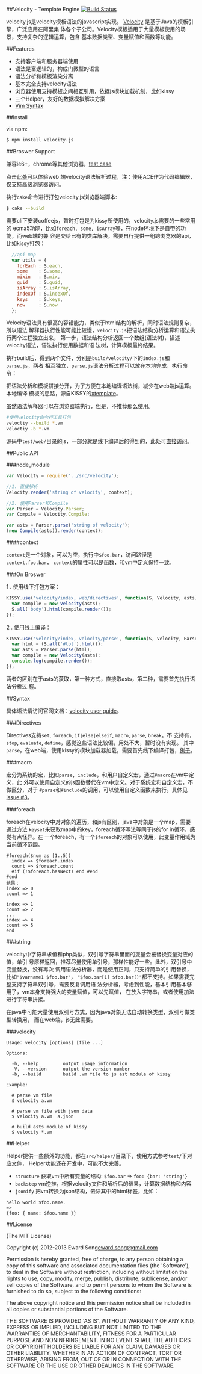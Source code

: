##Velocity - Template Engine [![Build Status](https://secure.travis-ci.org/shepherdwind/velocity.js.png)](https://travis-ci.org/shepherdwind/velocity.js)

velocity.js是velocity模板语法的javascript实现。
[Velocity](http://velocity.apache.org/) 是基于Java的模板引擎，广泛应用在阿里集
体各个子公司。Velocity模板适用于大量模板使用的场景，支持复杂的逻辑运算，包含
基本数据类型、变量赋值和函数等功能。


##Features

- 支持客户端和服务器端使用
- 语法是富逻辑的，构成门微型的语言
- 语法分析和模板渲染分离
- 基本完全支持velocity语法
- 浏览器使用支持模板之间相互引用，依据js模块加载机制，比如kissy
- 三个Helper，友好的数据模拟解决方案
- [Vim Syntax](https://github.com/shepherdwind/vim-velocity)

##Install

via npm:

```bash
$ npm install velocity.js
```

##Broswer Support

兼容ie6+，chrome等其他浏览器，[test case](http://shepherdwind.com/velocity/runner/tests.html)

点击[此处](http://shepherdwind.com/velocity/try/index.html)可以体验web
端velocity语法解析过程，注：使用ACE作为代码编辑器，仅支持高级浏览器访问。

执行`cake`命令进行打包velocity.js浏览器端脚本:

```bash
$ cake --build
```

需要cli下安装coffeejs，暂时打包是为kissy所使用的，velocity.js需要的一些常用的
ecma5功能，比如`foreach, some, isArray`等，在node环境下是自带的功能，而web端的兼
容是交给已有的类库解决。需要自行提供一组跨浏览器的api，比如kissy打包：

```js
  //api map
  var utils = {
    forEach : S.each,
    some    : S.some,
    mixin   : S.mix,
    guid    : S.guid,
    isArray : S.isArray,
    indexOf : S.indexOf,
    keys    : S.keys,
    now     : S.now
  };

```

Velocity语法具有很高的容错能力，类似于html结构的解析，同时语法规则复杂，所以语法
解释器执行性能可能比较慢，`velocity.js`把语法结构分析运算和语法执行两个过程独立出来，
第一步，语法结构分析返回一个数组(语法树)，描述velocity语法，语法执行使用数据和语
法树，计算模板最终结果。

执行build后，得到两个文件，分别是`build/velocity/`下的`index.js`和`parse.js`，两者
相互独立，`parse.js`语法分析过程可以放在本地完成，执行命令：

把语法分析和模板拼接分开，为了方便在本地编译语法树，减少在web端js运算。本地编译
模板的思路，源自KISSY的[xtemplate](http://docs.kissyui.com/docs/html/api/component/xtemplate/)。

虽然语法解释器可以在浏览器端执行，但是，不推荐那么使用。

```bash
#使用velocity命令行工具打包
veloctiy --build *.vm
veloctiy -b *.vm
```

源码中`test/web/`目录的js，一部分就是线下编译后的得到的，此处可[直接访问](http://shepherdwind.com/velocity/web/index.html)。

##Public API

###node_module

```js
var Velocity = require('../src/velocity');

//1. 直接解析
Velocity.render('string of velocity', context);

//2. 使用Parser和Compile
var Parser = Velocity.Parser;
var Compile = Velocity.Compile;

var asts = Parser.parse('string of velocity');
(new Compile(asts)).render(context);
```
####context

`context`是一个对象，可以为空，执行中`$foo.bar`，访问路径是`context.foo.bar`，
`context`的属性可以是函数，和vm中定义保持一致。

###On Broswer

1 . 使用线下打包方案：

```js
KISSY.use('velocity/index, web/directives', function(S, Velocity, asts){
  var compile = new Velocity(asts);
  S.all('body').html(compile.render());
});
```

2 . 使用线上编译：

```js
KISSY.use('velocity/index, velocity/parse', function(S, Velocity, Parser){
  var html = (S.all('#tpl').html());
  var asts = Parser.parse(html);
  var compile = new Velocity(asts);
  console.log(compile.render());
});
```

两者的区别在于asts的获取，第一种方式，直接取asts，第二种，需要首先执行语法分析过
程。

##Syntax

具体语法请访问官网文档：[velocity user guide](http://velocity.apache.org/engine/devel/user-guide.html)。

###Directives

Directives支持`set`, `foreach`, `if|else|elseif`, `macro`, `parse`, `break`。不
支持有，`stop`, `evaluate`, `define`，感觉这些语法比较偏，用处不大，暂时没有实现。
其中`parse`，在web端，使用kissy的模块加载器加载，需要首先线下编译打包，[例子](http://shepherdwind.com/velocity/web/index.html)。

###macro

宏分为系统的宏，比如`parse, include`，和用户自定义宏，通过`#macro`在vm中定义，此
外可以使用自定义的js函数替代在vm中定义。对于系统宏和自定义宏，不做区分，对于
`#parse`和`#include`的调用，可以使用自定义函数来执行。具体见[issue #3](https://github.com/shepherdwind/velocity.js/issues/3)。

###foreach

foreach在velocity中对对象的遍历，和js有区别，java中对象是一个map，需要通过方法
`keyset`来获取map中的key，foreach循环写法等同于js的for in循环，感觉有点怪异。在
一个foreach，有一个`$foreach`的对象可以使用，此变量作用域为当前循环范围。

```
#foreach($num as [1..5])
  index => $foreach.index 
  count => $foreach.count
  #if (!$foreach.hasNext) end #end
#end
结果：
index => 0
count => 1

index => 1
count => 2
...
index => 4
count => 5
end
```

###string

velocity中字符串求值和php类似，双引号字符串里面的变量会被替换变量对应的值，单引
号原样返回，推荐尽量使用单引号，那样性能好一些。此外，双引号中变量替换，没有再次
调用语法分析器，而是使用正则，只支持简单的引用替换，比如`"$varname1 $foo.bar"`，
`"$foo.bar[1] $foo.bar()"`都不支持。如果需要完整支持字符串双引号，需要反复调用语
法分析器，考虑到性能，基本引用基本够用了，vm本身支持强大的变量赋值，可以先赋值，
在放入字符串，或者使用加法进行字符串拼接。

在java中可能大量使用双引号方式，因为java对象无法自动转换类型，双引号做类型转换用，
而在web端，js无此需要。

###velocity

```
Usage: velocity [options] [file ...]

Options:

  -h, --help         output usage information
  -V, --version      output the version number
  -b, --build        build .vm file to js ast module of kissy

Example:

  # parse vm file
  $ velocity a.vm 

  # parse vm file with json data
  $ velocity a.vm  a.json

  # build asts module of kissy
  $ velocity *.vm
```

##Helper

Helper提供一些额外的功能，都在`src/helper/`目录下，使用方式参考`test/`下对应文件，
Helper功能还在开发中，可能不太完善。

- `structure` 获取vm中所有变量的结构: `$foo.bar` => `foo: {bar: 'string'}`
- `backstep` vm逆推，根据velocity文件和解析后的结果，计算数据结构和内容
- `jsonify` 把vm转换为json结构，去除其中的html标签，比如：

```
hello world $foo.name.
=>
{foo: { name: $foo.name }}
```

##License

(The MIT License)

Copyright (c) 2012-2013 Eward Song<eward.song@gmail.com>

Permission is hereby granted, free of charge, to any person obtaining a copy of
this software and associated documentation files (the 'Software'), to deal in
the Software without restriction, including without limitation the rights to
use, copy, modify, merge, publish, distribute, sublicense, and/or sell copies of
the Software, and to permit persons to whom the Software is furnished to do so,
subject to the following conditions:

The above copyright notice and this permission notice shall be included in all
copies or substantial portions of the Software.

THE SOFTWARE IS PROVIDED 'AS IS', WITHOUT WARRANTY OF ANY KIND, EXPRESS OR
IMPLIED, INCLUDING BUT NOT LIMITED TO THE WARRANTIES OF MERCHANTABILITY, FITNESS
FOR A PARTICULAR PURPOSE AND NONINFRINGEMENT. IN NO EVENT SHALL THE AUTHORS OR
COPYRIGHT HOLDERS BE LIABLE FOR ANY CLAIM, DAMAGES OR OTHER LIABILITY, WHETHER
IN AN ACTION OF CONTRACT, TORT OR OTHERWISE, ARISING FROM, OUT OF OR IN
CONNECTION WITH THE SOFTWARE OR THE USE OR OTHER DEALINGS IN THE SOFTWARE.
